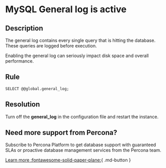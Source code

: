 # MySQL General log is active

## Description
The general log contains every single query that is hitting the database. These queries are logged before execution. 

Enabling the general log can seriously impact disk space and overall performance. 


## Rule
`SELECT @@global.general_log;`


## Resolution
Turn off the **general_log** in the configuration file and restart the instance. 

## Need more support from Percona?
Subscribe to Percona Platform to get database support with guaranteed SLAs or proactive database management services from the Percona team.

[Learn more :fontawesome-solid-paper-plane:](https://per.co.na/subscribe){ .md-button }
